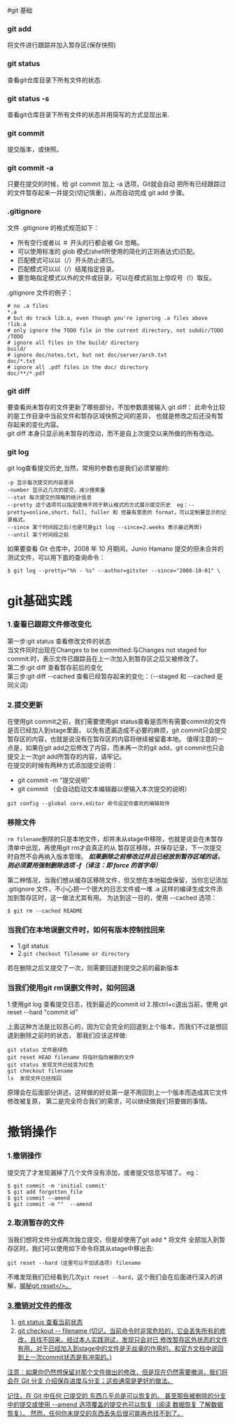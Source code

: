 #git 基础
### git add
将文件进行跟踪并加入暂存区(保存快照)
### git status
查看git仓库目录下所有文件的状态.
### git status -s
查看git仓库目录下所有文件的状态并用简写的方式显现出来.
### git commit
提交版本，或快照。
### git commit -a
 只要在提交的时候，给 git commit 加上 -a 选项，Git就会自动
 把所有已经跟踪过的文件暂存起来一并提交(切记慎重)，从而自动完成 git add 步骤。
### .gitignore
文件 .gitignore 的格式规范如下：
- 所有空行或者以 ＃ 开头的行都会被 Git 忽略。
- 可以使用标准的 glob 模式(shell所使用的简化的正则表达式)匹配。
- 匹配模式可以以（/）开头防止递归。
- 匹配模式可以以（/）结尾指定目录。
- 要忽略指定模式以外的文件或目录，可以在模式前加上惊叹号（!）取反。

.gitignore 文件的例子：
```$xslt
# no .a files
*.a
# but do track lib.a, even though you're ignoring .a files above
!lib.a
# only ignore the TODO file in the current directory, not subdir/TODO
/TODO
# ignore all files in the build/ directory
build/
# ignore doc/notes.txt, but not doc/server/arch.txt
doc/*.txt
# ignore all .pdf files in the doc/ directory
doc/**/*.pdf
```
### git diff
要查看尚未暂存的文件更新了哪些部分，不加参数直接输入 git diff：
此命令比较的是工作目录中当前文件和暂存区域快照之间的差异， 
也就是修改之后还没有暂存起来的变化内容。<br/>
git diff 本身只显示尚未暂存的改动，而不是自上次提交以来所做的所有改动。<br/>
### git log 
git log查看提交历史,当然，常用的参数也是我们必须掌握的:
```$xslt
-p 显示每次提交的内容差异
-number 显示近几次的提交，减少搜索量
--stat 每次提交的简略的统计信息
--pretty 这个选项可以指定使用不同于默认格式的方式展示提交历史  eg：--pretty=online,short，full, fuller 和 但最有意思的 format，可以定制要显示的记录格式。
--since 某个时间段之后(也是可是git log --since=2.weeks 表示最近两周)
--until 某个时间段之前
```
如果要查看 Git 仓库中，2008 年 10 月期间，Junio Hamano 提交的但未合并的测试文件，可以用下面的查询命令：
```$xslt
$ git log --pretty="%h - %s" --author=gitster --since="2008-10-01" \
```
# git基础实践
### 1.查看已跟踪文件修改变化
 第一步:git status 查看修改文件的状态<br/>
 当文件同时出现在Changes to be committed:与Changes not staged for commit:时，表示文件已跟踪且在上一次加入到暂存区之后又被修改了。
 <br/>
 第二步:git diff 查看暂存前后的变化<br/>
 第三步:git diff --cached 查看已经暂存起来的变化：（--staged 和 --cached 是同义词）
### 2.提交更新
在使用git commit之前，我们需要使用git status查看是否所有需要commit的文件是否已经加入到stage里面，
以免有遗漏造成不必要的麻烦，git commit只会提交暂存区的内容，也就是说没有在暂存区的内容将继续被留着本地。
值得注意的一点是，如果在git add之后修改了内容，而未再一次的git add，git commit也只会提交上一次git add所暂存的内容，请牢记。
<br/>
在提交的时候有两种方式添加提交说明：
- git commit -m "提交说明"
- git commit （会自动启动文本编辑器以便输入本次提交的说明）

`git config --global core.editor 命令设定你喜欢的编辑软件`
### 移除文件
`rm filename`删除的只是本地文件，却并未从stage中移除，也就是说会在未暂存清单中出现，再使用git rm才会真正的从
暂存区移除，并保存记录，下一次提交时自然不会再纳入版本管理。
***如果删除之前修改过并且已经放到暂存区域的话，则必须要用强制删除选项 -f（译注：即 force 的首字母）***

第二种情况，当我们想从缓存区移除文件，但又想在本地磁盘保留，当你忘记添加 .gitignore 文件，不小心把一个很大的日志文件或一堆
 .a 这样的编译生成文件添加到暂存区时，这一做法尤其有用。 为达到这一目的，使用 --cached 选项：
```
$ git rm --cached README
```
### 当我们在本地误删文件时，如何有版本控制找回来
+ 1.git status 
+ 2.`git checkout filename or directory`

若在删除之后又提交了一次，则需要回退到提交之前的最新版本
### 当我们使用git rm误删文件时，如何回退
1.使用git log 查看提交日志，找到最近的commit id
2.按ctrl+c退出当前，使用 git reset --hard "commit id"

上面这种方法是比较恶心的，因为它会完全的回退到上个版本，而我们不过是想回退到删除之前时的状态，
那我们应该这样做:<br/>

```
git status 文件是绿色
git reset HEAD filename 将指针指向被删的文件
git status 发现文件已经变为红色
git checkout filename 
ls  发现文件已经找回
```
原理会在后面部分讲述，这样做的好处第一是不用回到上一个版本而造成其它文件修改被复原，
第二是完全符合我们的需求，可以继续做我们将要做的事情。

# 撤销操作
### 1.撤销操作
提交完了才发现漏掉了几个文件没有添加，或者提交信息写错了。
eg：
```$xslt
$ git commit -m 'initial commit'
$ git add forgotten_file
$ git commit --amend
$ git commit -m ""  --amend
```
### 2.取消暂存的文件
当我们想将文件分成两次独立提交，但是却使用了git add * 将文件
全部加入到暂存区时，我们可以使用如下命令将其从stage中移出去:
```$xslt
git reset --hard（这里可以不加该选项) filename
```
不难发现我们已经看到几次`git reset --hard`，这个我们会在后面进行深入的讲解，<a href="">揭秘git reset</>。
### 3.撤销对文件的修改  
1. git status 查看当前状态
2. git checkout -- filename (切记，当前命令时非常危险的，它会丢失所有的修改，且找不回来，经过本人实践测试，发现只会对已
修改暂存区外状态的文件有用，对于已经加入到stage中的文件是无丝毫的作用的。和官方文档中说回到上一次commit状态是有冲突的。)

注意：如果你仍然想保留对那个文件做出的修改，但是现在仍然需要撤消，我们将会在 Git 分支 介绍保存进度与分支；这些通常是更好的做法。

记住，在 Git 中任何 已提交的 东西几乎总是可以恢复的。 甚至那些被删除的分支中的提交或使用 --amend 选项覆盖的提交也可以恢复（阅读 数据恢复 了解数据恢复）。 然而，任何你未提交的东西丢失后很可能再也找不到了。